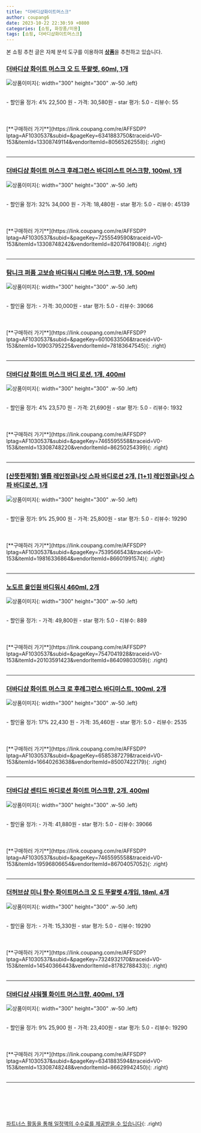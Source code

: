 ```yaml
---
title: "더바디샵화이트머스크"
author: coupang6
date: 2023-10-22 22:30:59 +0800
categories: [쇼핑, 화장품/미용]
tags: [쇼핑, 더바디샵화이트머스크]
---
```


본 쇼핑 추천 글은 자체 분석 도구를 이용하여 [**상품**](https://link.coupang.com/a/bao1ui)을 추천하고 있습니다.

### [더바디샵 화이트 머스크 오 드 뚜왈렛, 60ml, 1개](https://link.coupang.com/re/AFFSDP?lptag=AF1030537&subid=&pageKey=6341883750&traceid=V0-153&itemId=13308749114&vendorItemId=80565262558)

![상품이미지](https://thumbnail8.coupangcdn.com/thumbnails/remote/230x230ex/image/retail/images/114407344841732-98dcc29f-e17c-412c-ab28-60ce7fbc3566.jpg){: width="300" height="300" .w-50 .left}


<br>
- 할인율 정가: 4%  22,500   원
- 가격: 30,580원
- star 평가: 5.0
- 리뷰수: 55
<br>
<br>
<br>
<br>
[**구매하러 가기**](https://link.coupang.com/re/AFFSDP?lptag=AF1030537&subid=&pageKey=6341883750&traceid=V0-153&itemId=13308749114&vendorItemId=80565262558){: .right}
<br>
<br>

---

### [더바디샵 화이트 머스크 후레그런스 바디미스트 머스크향, 100ml, 1개](https://link.coupang.com/re/AFFSDP?lptag=AF1030537&subid=&pageKey=7255549590&traceid=V0-153&itemId=13308748242&vendorItemId=82076419084)

![상품이미지](https://thumbnail10.coupangcdn.com/thumbnails/remote/230x230ex/image/retail/images/507045312883590-c1af2dcc-c79e-44f2-b84e-6b81ad320dde.jpg){: width="300" height="300" .w-50 .left}


<br>
- 할인율 정가: 32%  34,000   원
- 가격: 18,480원
- star 평가: 5.0
- 리뷰수: 45139
<br>
<br>
<br>
<br>
[**구매하러 가기**](https://link.coupang.com/re/AFFSDP?lptag=AF1030537&subid=&pageKey=7255549590&traceid=V0-153&itemId=13308748242&vendorItemId=82076419084){: .right}
<br>
<br>

---

### [탐니크 퍼퓸 고보습 바디워시 디베쏘 머스크향, 1개, 500ml](https://link.coupang.com/re/AFFSDP?lptag=AF1030537&subid=&pageKey=6010633506&traceid=V0-153&itemId=10903795225&vendorItemId=78183647545)

![상품이미지](https://thumbnail10.coupangcdn.com/thumbnails/remote/230x230ex/image/retail/images/7957818275629684-27c61e4e-0d09-4e8d-8de8-8e466e14f0f3.jpg){: width="300" height="300" .w-50 .left}


<br>
- 할인율 정가: 
- 가격: 30,000원
- star 평가: 5.0
- 리뷰수: 39066
<br>
<br>
<br>
<br>
[**구매하러 가기**](https://link.coupang.com/re/AFFSDP?lptag=AF1030537&subid=&pageKey=6010633506&traceid=V0-153&itemId=10903795225&vendorItemId=78183647545){: .right}
<br>
<br>

---

### [더바디샵 화이트 머스크 바디 로션, 1개, 400ml](https://link.coupang.com/re/AFFSDP?lptag=AF1030537&subid=&pageKey=7465595558&traceid=V0-153&itemId=13308748220&vendorItemId=86250254399)

![상품이미지](https://thumbnail7.coupangcdn.com/thumbnails/remote/230x230ex/image/retail/images/4370907385015821-3f4141dd-c2a3-4508-b1a4-73babf1c3eff.jpg){: width="300" height="300" .w-50 .left}


<br>
- 할인율 정가: 4%  23,570   원
- 가격: 21,690원
- star 평가: 5.0
- 리뷰수: 1932
<br>
<br>
<br>
<br>
[**구매하러 가기**](https://link.coupang.com/re/AFFSDP?lptag=AF1030537&subid=&pageKey=7465595558&traceid=V0-153&itemId=13308748220&vendorItemId=86250254399){: .right}
<br>
<br>

---

### [[산뜻한제형] 엘롭 레인정글나잇 스파 바디로션 2개, [1+1] 레인정글나잇 스파 바디로션, 1개](https://link.coupang.com/re/AFFSDP?lptag=AF1030537&subid=&pageKey=7539566543&traceid=V0-153&itemId=19816336864&vendorItemId=86601991574)

![상품이미지](https://thumbnail7.coupangcdn.com/thumbnails/remote/230x230ex/image/vendor_inventory/4af1/34dc89d03a2ee0874126179d21093b8f9ae28f4069db2a645be4d4538031.png){: width="300" height="300" .w-50 .left}


<br>
- 할인율 정가: 9%  25,900   원
- 가격: 25,800원
- star 평가: 5.0
- 리뷰수: 19290
<br>
<br>
<br>
<br>
[**구매하러 가기**](https://link.coupang.com/re/AFFSDP?lptag=AF1030537&subid=&pageKey=7539566543&traceid=V0-153&itemId=19816336864&vendorItemId=86601991574){: .right}
<br>
<br>

---

### [노도르 올인원 바디워시 460ml, 2개](https://link.coupang.com/re/AFFSDP?lptag=AF1030537&subid=&pageKey=7547041928&traceid=V0-153&itemId=20103591423&vendorItemId=86409803059)

![상품이미지](https://thumbnail8.coupangcdn.com/thumbnails/remote/230x230ex/image/vendor_inventory/aef2/688f5973ff68ae7ba840b5e2c4475c2811ce55cddb294e04fe4092f67a64.jpg){: width="300" height="300" .w-50 .left}


<br>
- 할인율 정가: 
- 가격: 49,800원
- star 평가: 5.0
- 리뷰수: 889
<br>
<br>
<br>
<br>
[**구매하러 가기**](https://link.coupang.com/re/AFFSDP?lptag=AF1030537&subid=&pageKey=7547041928&traceid=V0-153&itemId=20103591423&vendorItemId=86409803059){: .right}
<br>
<br>

---

### [더바디샵 화이트 머스크 로 후레그런스 바디미스트, 100ml, 2개](https://link.coupang.com/re/AFFSDP?lptag=AF1030537&subid=&pageKey=6585387279&traceid=V0-153&itemId=16640263638&vendorItemId=85007422179)

![상품이미지](https://thumbnail10.coupangcdn.com/thumbnails/remote/230x230ex/image/retail/images/201662966153619-a6b3aa3e-b2dd-4b60-a5d4-2965ca0671ef.jpg){: width="300" height="300" .w-50 .left}


<br>
- 할인율 정가: 17%  22,430   원
- 가격: 35,460원
- star 평가: 5.0
- 리뷰수: 2535
<br>
<br>
<br>
<br>
[**구매하러 가기**](https://link.coupang.com/re/AFFSDP?lptag=AF1030537&subid=&pageKey=6585387279&traceid=V0-153&itemId=16640263638&vendorItemId=85007422179){: .right}
<br>
<br>

---

### [더바디샵 센티드 바디로션 화이트 머스크향, 2개, 400ml](https://link.coupang.com/re/AFFSDP?lptag=AF1030537&subid=&pageKey=7465595558&traceid=V0-153&itemId=19596806654&vendorItemId=86704057052)

![상품이미지](https://thumbnail8.coupangcdn.com/thumbnails/remote/230x230ex/image/retail/images/f7a799c6-8428-46f6-942a-44b75f5c0c488556939873256061985.png){: width="300" height="300" .w-50 .left}


<br>
- 할인율 정가: 
- 가격: 41,880원
- star 평가: 5.0
- 리뷰수: 39066
<br>
<br>
<br>
<br>
[**구매하러 가기**](https://link.coupang.com/re/AFFSDP?lptag=AF1030537&subid=&pageKey=7465595558&traceid=V0-153&itemId=19596806654&vendorItemId=86704057052){: .right}
<br>
<br>

---

### [더허브샵 미니 향수 화이트머스크 오 드 뚜왈렛 4개입, 18ml, 4개](https://link.coupang.com/re/AFFSDP?lptag=AF1030537&subid=&pageKey=7324932170&traceid=V0-153&itemId=14540366443&vendorItemId=81782788433)

![상품이미지](https://thumbnail7.coupangcdn.com/thumbnails/remote/230x230ex/image/vendor_inventory/2ffe/fb086881ccf728d7bb858ec5ddf23ad5f8a59177a85d013323e179b8ae15.jpg){: width="300" height="300" .w-50 .left}


<br>
- 할인율 정가: 
- 가격: 15,330원
- star 평가: 5.0
- 리뷰수: 19290
<br>
<br>
<br>
<br>
[**구매하러 가기**](https://link.coupang.com/re/AFFSDP?lptag=AF1030537&subid=&pageKey=7324932170&traceid=V0-153&itemId=14540366443&vendorItemId=81782788433){: .right}
<br>
<br>

---

### [더바디샵 샤워젤 화이트 머스크향, 400ml, 1개](https://link.coupang.com/re/AFFSDP?lptag=AF1030537&subid=&pageKey=6341883594&traceid=V0-153&itemId=13308748248&vendorItemId=86629942450)

![상품이미지](https://thumbnail8.coupangcdn.com/thumbnails/remote/230x230ex/image/vendor_inventory/079e/3758cbf50dca0bd4c0ae6ceb98ff724d713e057f70f97bce32ea3ea0e87c.jpg){: width="300" height="300" .w-50 .left}


<br>
- 할인율 정가: 9%  25,900   원
- 가격: 23,400원
- star 평가: 5.0
- 리뷰수: 19290
<br>
<br>
<br>
<br>
[**구매하러 가기**](https://link.coupang.com/re/AFFSDP?lptag=AF1030537&subid=&pageKey=6341883594&traceid=V0-153&itemId=13308748248&vendorItemId=86629942450){: .right}
<br>
<br>

---
<br><br><br><br><br> [파트너스 활동을 통해 일정액의 수수료를 제공받을 수 있습니다](https://link.coupang.com/a/bao1ui){: .right}